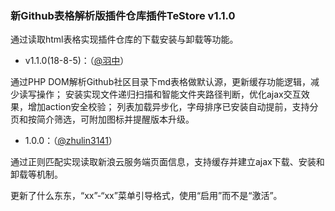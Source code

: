 ### 新Github表格解析版插件仓库插件TeStore v1.1.0

通过读取html表格实现插件仓库的下载安装与卸载等功能。

- v1.1.0(18-8-5)：（[@羽中](https://github.com/jzwalk)）

通过PHP DOM解析Github社区目录下md表格做默认源，更新缓存功能逻辑，减少读写操作；
安装实现文件递归扫描和智能文件夹路径判断，优化ajax交互效果，增加action安全校验；
列表加载异步化，字母排序已安装自动提前，支持分页和按简介筛选，可附加图标并提醒版本升级。

- 1.0.0：（[@zhulin3141](http://zhulin31410.blog.163.com/)）

通过正则匹配实现读取新浪云服务端页面信息，支持缓存并建立ajax下载、安装和卸载等机制。

更新了什么东东，“xx”-“xx”菜单引导格式，使用“启用”而不是“激活”。
